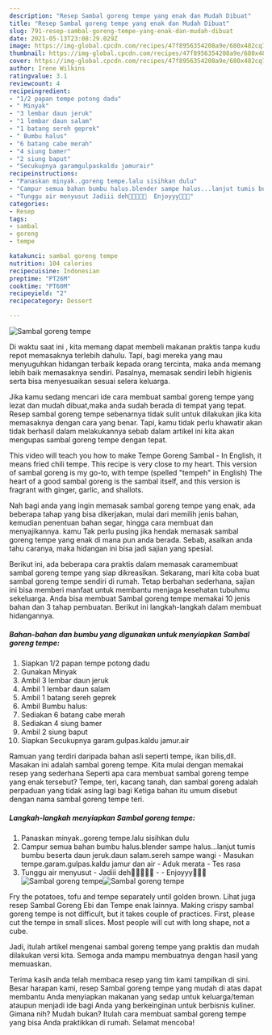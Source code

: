 ```yaml
---
description: "Resep Sambal goreng tempe yang enak dan Mudah Dibuat"
title: "Resep Sambal goreng tempe yang enak dan Mudah Dibuat"
slug: 791-resep-sambal-goreng-tempe-yang-enak-dan-mudah-dibuat
date: 2021-05-13T23:08:29.029Z
image: https://img-global.cpcdn.com/recipes/47f8956354208a9e/680x482cq70/sambal-goreng-tempe-foto-resep-utama.jpg
thumbnail: https://img-global.cpcdn.com/recipes/47f8956354208a9e/680x482cq70/sambal-goreng-tempe-foto-resep-utama.jpg
cover: https://img-global.cpcdn.com/recipes/47f8956354208a9e/680x482cq70/sambal-goreng-tempe-foto-resep-utama.jpg
author: Irene Wilkins
ratingvalue: 3.1
reviewcount: 4
recipeingredient:
- "1/2 papan tempe potong dadu"
- " Minyak"
- "3 lembar daun jeruk"
- "1 lembar daun salam"
- "1 batang sereh geprek"
- " Bumbu halus"
- "6 batang cabe merah"
- "4 siung bamer"
- "2 siung baput"
- "Secukupnya garamgulpaskaldu jamurair"
recipeinstructions:
- "Panaskan minyak..goreng tempe.lalu sisihkan dulu"
- "Campur semua bahan bumbu halus.blender sampe halus...lanjut tumis bumbu beserta daun jeruk.daun salam.sereh sampe wangi Masukan tempe.garam.gulpas.kaldu jamur dan air Aduk merata Tes rasa"
- "Tunggu air menyusut Jadiii deh🤗🤤🤤🤤🤤  Enjoyyy🤤🤤🤤"
categories:
- Resep
tags:
- sambal
- goreng
- tempe

katakunci: sambal goreng tempe 
nutrition: 104 calories
recipecuisine: Indonesian
preptime: "PT26M"
cooktime: "PT60M"
recipeyield: "2"
recipecategory: Dessert

---
```



![Sambal goreng tempe](https://img-global.cpcdn.com/recipes/47f8956354208a9e/680x482cq70/sambal-goreng-tempe-foto-resep-utama.jpg)

Di waktu  saat ini , kita memang dapat membeli makanan praktis tanpa kudu repot memasaknya terlebih dahulu. Tapi, bagi mereka yang mau menyuguhkan hidangan terbaik kepada orang tercinta, maka anda memang lebih baik memasaknya sendiri. Pasalnya, memasak sendiri lebih higienis serta bisa menyesuaikan sesuai selera keluarga.

Jika kamu sedang mencari ide cara membuat sambal goreng tempe yang lezat dan mudah dibuat,maka anda sudah berada di tempat yang tepat. Resep sambal goreng tempe  sebenarnya tidak sulit untuk dilakukan jika kita memasaknya dengan cara yang benar. Tapi, kamu tidak perlu khawatir akan tidak berhasil dalam melakukannya 
sebab dalam artikel ini kita akan mengupas sambal goreng tempe dengan tepat.  

This video will teach you how to make Tempe Goreng Sambal - In English, it means fried chili tempe. This recipe is very close to my heart. This version of sambal goreng is my go-to, with tempe (spelled &#34;tempeh&#34; in English) The heart of a good sambal goreng is the sambal itself, and this version is fragrant with ginger, garlic, and shallots.

Nah bagi anda yang ingin memasak sambal goreng tempe yang enak, ada beberapa tahap yang bisa dikerjakan, mulai dari memilih jenis bahan, kemudian penentuan bahan segar, hingga cara membuat dan menyajikannya. kamu Tak perlu pusing jika hendak memasak sambal goreng tempe yang enak di mana pun anda berada. Sebab, asalkan anda  tahu caranya, maka hidangan ini bisa jadi sajian yang spesial.

Berikut ini, ada beberapa cara praktis  dalam memasak caramembuat sambal goreng tempe yang siap dikreasikan. Sekarang, mari kita coba buat sambal goreng tempe sendiri di rumah. Tetap berbahan sederhana, sajian ini bisa memberi manfaat untuk membantu menjaga kesehatan tubuhmu sekeluarga. Anda bisa membuat Sambal goreng tempe memakai 10 jenis bahan dan 3 tahap pembuatan. Berikut ini langkah-langkah dalam membuat hidangannya.

<!--inarticleads1-->

##### Bahan-bahan dan bumbu yang digunakan untuk menyiapkan Sambal goreng tempe:

1. Siapkan 1/2 papan tempe potong dadu
1. Gunakan  Minyak
1. Ambil 3 lembar daun jeruk
1. Ambil 1 lembar daun salam
1. Ambil 1 batang sereh geprek
1. Ambil  Bumbu halus:
1. Sediakan 6 batang cabe merah
1. Sediakan 4 siung bamer
1. Ambil 2 siung baput
1. Siapkan Secukupnya garam.gulpas.kaldu jamur.air


Ramuan yang terdiri daripada bahan asli seperti tempe, ikan bilis,dll. Masakan ini adalah sambal goreng tempe. Kita mulai dengan memakai resep yang sederhana Seperti apa cara membuat sambal goreng tempe yang enak tersebut? Tempe, teri, kacang tanah, dan sambal goreng adalah perpaduan yang tidak asing lagi bagi Ketiga bahan itu umum disebut dengan nama sambal goreng tempe teri. 

<!--inarticleads2-->

##### Langkah-langkah menyiapkan Sambal goreng tempe:

1. Panaskan minyak..goreng tempe.lalu sisihkan dulu
1. Campur semua bahan bumbu halus.blender sampe halus...lanjut tumis bumbu beserta daun jeruk.daun salam.sereh sampe wangi - Masukan tempe.garam.gulpas.kaldu jamur dan air - Aduk merata - Tes rasa
1. Tunggu air menyusut - Jadiii deh🤗🤤🤤🤤🤤 -  - Enjoyyy🤤🤤🤤
<img src="https://img-global.cpcdn.com/steps/3960aec406510d2f/160x128cq70/sambal-goreng-tempe-langkah-memasak-3-foto.jpg" alt="Sambal goreng tempe"><img src="https://img-global.cpcdn.com/steps/027df5a6ccb27d15/160x128cq70/sambal-goreng-tempe-langkah-memasak-3-foto.jpg" alt="Sambal goreng tempe">

Fry the potatoes, tofu and tempe separately until golden brown. Lihat juga resep Sambal Goreng Ebi dan Tempe enak lainnya. Making crispy sambal goreng tempe is not difficult, but it takes couple of practices. First, please cut the tempe in small slices. Most people will cut with long shape, not a cube. 

Jadi, itulah artikel mengenai  sambal goreng tempe  yang praktis dan mudah dilakukan versi kita. Semoga anda mampu membuatnya dengan hasil yang memuaskan. 

Terima kasih anda telah membaca resep yang tim kami tampilkan di sini. Besar harapan kami, resep  Sambal goreng tempe yang mudah di atas dapat membantu Anda menyiapkan makanan yang sedap untuk keluarga/teman ataupun menjadi ide bagi Anda yang berkeinginan untuk berbisnis kuliner. Gimana nih? Mudah bukan? Itulah cara membuat sambal goreng tempe yang bisa Anda praktikkan di rumah. Selamat mencoba!

